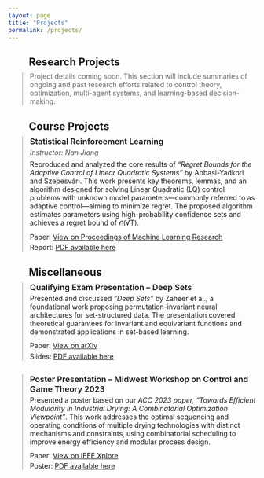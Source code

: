 ```yaml
---
layout: page
title: "Projects"
permalink: /projects/
---
```


<!-- Research Projects Section -->
<h2 style="margin-left: 2em; margin-bottom: 0.4em;">Research Projects</h2>

<div style="margin-left: 2em; padding-left: 1em; border-left: 2px solid #ccc; margin-bottom: 2em;">
  <p style="margin: 0; color: #666;">
    Project details coming soon. This section will include summaries of ongoing and past research efforts related to control theory, optimization, multi-agent systems, and learning-based decision-making.
  </p>
</div>

<!-- Course Projects Section -->
<h2 style="margin-left: 2em; margin-bottom: 0.4em;">Course Projects</h2>

<div style="margin-left: 2em; padding-left: 1em; border-left: 2px solid #ccc; margin-bottom: 2em;">

  <h3 style="margin: 0 0 0.25em 0; font-weight: 600;">Statistical Reinforcement Learning</h3>

  <p style="margin: 0 0 0.5em 0; font-style: italic; color: #555;">
    Instructor: Nan Jiang
  </p>

  <p style="margin: 0 0 0.8em 0;">
    Reproduced and analyzed the core results of  
    <em>“Regret Bounds for the Adaptive Control of Linear Quadratic Systems”</em>  
    by Abbasi-Yadkori and Szepesvári. This work presents key theorems, lemmas, and an algorithm designed for solving Linear Quadratic (LQ) control problems with unknown model parameters—commonly referred to as adaptive control—aiming to minimize regret. The proposed algorithm estimates parameters using high-probability confidence sets and achieves a regret bound of 𝒪̃(√T).
  </p>

  <p style="margin: 0 0 0.3em 0;">
    Paper: 
    <a href="https://proceedings.mlr.press/v19/abbasi-yadkori11a/abbasi-yadkori11a.pdf" target="_blank">
      View on Proceedings of Machine Learning Research
    </a>
  </p>

  <p style="margin: 0;">
    Report: 
    <a href="https://alisina75.github.io/files/misc_notes/CS542_project.pdf" target="_blank">
      PDF available here
    </a>
  </p>

</div>

<!-- Miscellaneous Section -->
<h2 style="margin-left: 2em; margin-bottom: 0.4em;">Miscellaneous</h2>

<!-- Deep Sets Presentation -->
<div style="margin-left: 2em; padding-left: 1em; border-left: 2px solid #ccc; margin-bottom: 2em;">

  <h3 style="margin: 0 0 0.25em 0; font-weight: 600;">Qualifying Exam Presentation – Deep Sets</h3>

  <p style="margin: 0 0 0.8em 0;">
    Presented and discussed  
    <em>“Deep Sets”</em> by Zaheer et al., a foundational work proposing permutation-invariant neural architectures for set-structured data. The presentation covered theoretical guarantees for invariant and equivariant functions and demonstrated applications in set-based learning.
  </p>

  <p style="margin: 0 0 0.3em 0;">
    Paper:  
    <a href="https://arxiv.org/abs/1703.06114" target="_blank">
      View on arXiv
    </a>
  </p>

  <p style="margin: 0;">
    Slides:  
    <a href="https://alisina75.github.io/files/misc_notes/Qualifying_Exam-3.pdf" target="_blank">
      PDF available here
    </a>
  </p>

</div>

<!-- Poster Presentation -->
<div style="margin-left: 2em; padding-left: 1em; border-left: 2px solid #ccc; margin-bottom: 2em;">

  <h3 style="margin: 0 0 0.25em 0; font-weight: 600;">
    Poster Presentation – Midwest Workshop on Control and Game Theory 2023
  </h3>

  <p style="margin: 0 0 0.8em 0;">
    Presented a poster based on our  
    <em>ACC 2023 paper, “Towards Efficient Modularity in Industrial Drying: A Combinatorial Optimization Viewpoint”</em>. This work addresses the optimal sequencing and operating conditions of multiple drying technologies with distinct mechanisms and constraints, using combinatorial scheduling to improve energy efficiency and modular process design.
  </p>

  <p style="margin: 0 0 0.3em 0;">
    Paper:  
    <a href="https://ieeexplore.ieee.org/abstract/document/10156630" target="_blank">
      View on IEEE Xplore
    </a>
  </p>

  <p style="margin: 0;">
    Poster:  
    <a href="https://alisina75.github.io/files/misc_notes/ACC_drying_poster.pdf" target="_blank">
      PDF available here
    </a>
  </p>

</div>








